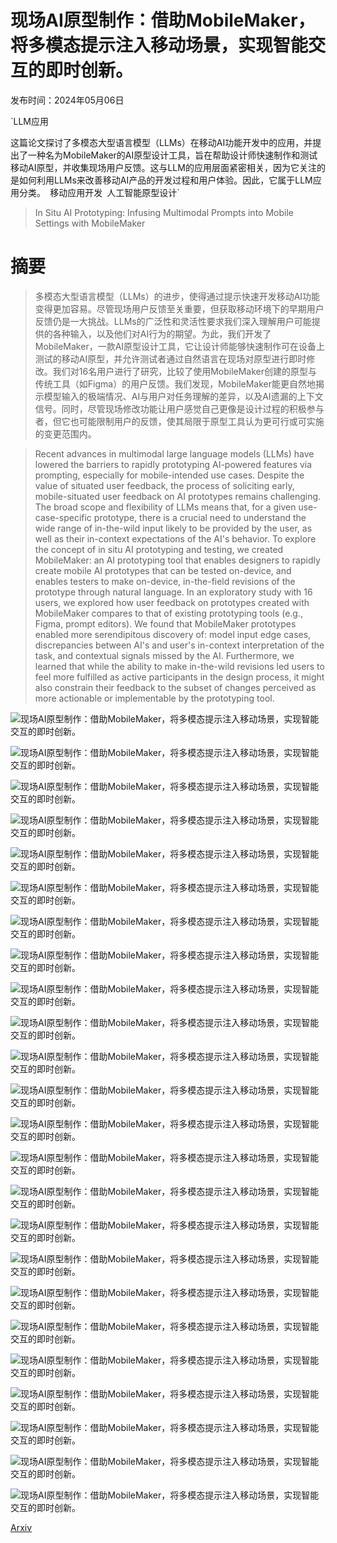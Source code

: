 # 现场AI原型制作：借助MobileMaker，将多模态提示注入移动场景，实现智能交互的即时创新。

发布时间：2024年05月06日

`LLM应用

这篇论文探讨了多模态大型语言模型（LLMs）在移动AI功能开发中的应用，并提出了一种名为MobileMaker的AI原型设计工具，旨在帮助设计师快速制作和测试移动AI原型，并收集现场用户反馈。这与LLM的应用层面紧密相关，因为它关注的是如何利用LLMs来改善移动AI产品的开发过程和用户体验。因此，它属于LLM应用分类。` `移动应用开发` `人工智能原型设计`

> In Situ AI Prototyping: Infusing Multimodal Prompts into Mobile Settings with MobileMaker

# 摘要

> 多模态大型语言模型（LLMs）的进步，使得通过提示快速开发移动AI功能变得更加容易。尽管现场用户反馈至关重要，但获取移动环境下的早期用户反馈仍是一大挑战。LLMs的广泛性和灵活性要求我们深入理解用户可能提供的各种输入，以及他们对AI行为的期望。为此，我们开发了MobileMaker，一款AI原型设计工具，它让设计师能够快速制作可在设备上测试的移动AI原型，并允许测试者通过自然语言在现场对原型进行即时修改。我们对16名用户进行了研究，比较了使用MobileMaker创建的原型与传统工具（如Figma）的用户反馈。我们发现，MobileMaker能更自然地揭示模型输入的极端情况、AI与用户对任务理解的差异，以及AI遗漏的上下文信号。同时，尽管现场修改功能让用户感觉自己更像是设计过程的积极参与者，但它也可能限制用户的反馈，使其局限于原型工具认为更可行或可实施的变更范围内。

> Recent advances in multimodal large language models (LLMs) have lowered the barriers to rapidly prototyping AI-powered features via prompting, especially for mobile-intended use cases. Despite the value of situated user feedback, the process of soliciting early, mobile-situated user feedback on AI prototypes remains challenging. The broad scope and flexibility of LLMs means that, for a given use-case-specific prototype, there is a crucial need to understand the wide range of in-the-wild input likely to be provided by the user, as well as their in-context expectations of the AI's behavior. To explore the concept of in situ AI prototyping and testing, we created MobileMaker: an AI prototyping tool that enables designers to rapidly create mobile AI prototypes that can be tested on-device, and enables testers to make on-device, in-the-field revisions of the prototype through natural language. In an exploratory study with 16 users, we explored how user feedback on prototypes created with MobileMaker compares to that of existing prototyping tools (e.g., Figma, prompt editors). We found that MobileMaker prototypes enabled more serendipitous discovery of: model input edge cases, discrepancies between AI's and user's in-context interpretation of the task, and contextual signals missed by the AI. Furthermore, we learned that while the ability to make in-the-wild revisions led users to feel more fulfilled as active participants in the design process, it might also constrain their feedback to the subset of changes perceived as more actionable or implementable by the prototyping tool.

![现场AI原型制作：借助MobileMaker，将多模态提示注入移动场景，实现智能交互的即时创新。](../../..//opt/data/Projects/HuggingArxiv/paper_images/2405.03806/desktop-2.jpg)

![现场AI原型制作：借助MobileMaker，将多模态提示注入移动场景，实现智能交互的即时创新。](../../..//opt/data/Projects/HuggingArxiv/paper_images/2405.03806/insitu.jpg)

![现场AI原型制作：借助MobileMaker，将多模态提示注入移动场景，实现智能交互的即时创新。](../../..//opt/data/Projects/HuggingArxiv/paper_images/2405.03806/ui.png)

![现场AI原型制作：借助MobileMaker，将多模态提示注入移动场景，实现智能交互的即时创新。](../../..//opt/data/Projects/HuggingArxiv/paper_images/2405.03806/json-representation.png)

![现场AI原型制作：借助MobileMaker，将多模态提示注入移动场景，实现智能交互的即时创新。](../../..//opt/data/Projects/HuggingArxiv/paper_images/2405.03806/study-quant-results.png)

![现场AI原型制作：借助MobileMaker，将多模态提示注入移动场景，实现智能交互的即时创新。](../../..//opt/data/Projects/HuggingArxiv/paper_images/2405.03806/cropped-john_legend.png)

![现场AI原型制作：借助MobileMaker，将多模态提示注入移动场景，实现智能交互的即时创新。](../../..//opt/data/Projects/HuggingArxiv/paper_images/2405.03806/cropped-picnic.png)

![现场AI原型制作：借助MobileMaker，将多模态提示注入移动场景，实现智能交互的即时创新。](../../..//opt/data/Projects/HuggingArxiv/paper_images/2405.03806/cropped-giraffe.png)

![现场AI原型制作：借助MobileMaker，将多模态提示注入移动场景，实现智能交互的即时创新。](../../..//opt/data/Projects/HuggingArxiv/paper_images/2405.03806/cropped-pirate_ship.png)

![现场AI原型制作：借助MobileMaker，将多模态提示注入移动场景，实现智能交互的即时创新。](../../..//opt/data/Projects/HuggingArxiv/paper_images/2405.03806/cropped-track.png)

![现场AI原型制作：借助MobileMaker，将多模态提示注入移动场景，实现智能交互的即时创新。](../../..//opt/data/Projects/HuggingArxiv/paper_images/2405.03806/cropped-eclipse.png)

![现场AI原型制作：借助MobileMaker，将多模态提示注入移动场景，实现智能交互的即时创新。](../../..//opt/data/Projects/HuggingArxiv/paper_images/2405.03806/cropped-turtle_swimming_in_hawaii.png)

![现场AI原型制作：借助MobileMaker，将多模态提示注入移动场景，实现智能交互的即时创新。](../../..//opt/data/Projects/HuggingArxiv/paper_images/2405.03806/cropped-hand_stand_walks.png)

![现场AI原型制作：借助MobileMaker，将多模态提示注入移动场景，实现智能交互的即时创新。](../../..//opt/data/Projects/HuggingArxiv/paper_images/2405.03806/cropped-poker_hand.png)

![现场AI原型制作：借助MobileMaker，将多模态提示注入移动场景，实现智能交互的即时创新。](../../..//opt/data/Projects/HuggingArxiv/paper_images/2405.03806/cropped-106_6.png)

![现场AI原型制作：借助MobileMaker，将多模态提示注入移动场景，实现智能交互的即时创新。](../../..//opt/data/Projects/HuggingArxiv/paper_images/2405.03806/cropped-brandy.png)

![现场AI原型制作：借助MobileMaker，将多模态提示注入移动场景，实现智能交互的即时创新。](../../..//opt/data/Projects/HuggingArxiv/paper_images/2405.03806/cropped-4_5.png)

![现场AI原型制作：借助MobileMaker，将多模态提示注入移动场景，实现智能交互的即时创新。](../../..//opt/data/Projects/HuggingArxiv/paper_images/2405.03806/cropped-6_5.png)

![现场AI原型制作：借助MobileMaker，将多模态提示注入移动场景，实现智能交互的即时创新。](../../..//opt/data/Projects/HuggingArxiv/paper_images/2405.03806/milk.png)

![现场AI原型制作：借助MobileMaker，将多模态提示注入移动场景，实现智能交互的即时创新。](../../..//opt/data/Projects/HuggingArxiv/paper_images/2405.03806/cropped-107_2.png)

![现场AI原型制作：借助MobileMaker，将多模态提示注入移动场景，实现智能交互的即时创新。](../../..//opt/data/Projects/HuggingArxiv/paper_images/2405.03806/cropped-3_7.png)

![现场AI原型制作：借助MobileMaker，将多模态提示注入移动场景，实现智能交互的即时创新。](../../..//opt/data/Projects/HuggingArxiv/paper_images/2405.03806/cropped-5_4.png)

![现场AI原型制作：借助MobileMaker，将多模态提示注入移动场景，实现智能交互的即时创新。](../../..//opt/data/Projects/HuggingArxiv/paper_images/2405.03806/cherryblossom.jpg)

![现场AI原型制作：借助MobileMaker，将多模态提示注入移动场景，实现智能交互的即时创新。](../../..//opt/data/Projects/HuggingArxiv/paper_images/2405.03806/agile-row.png)

[Arxiv](https://arxiv.org/abs/2405.03806)